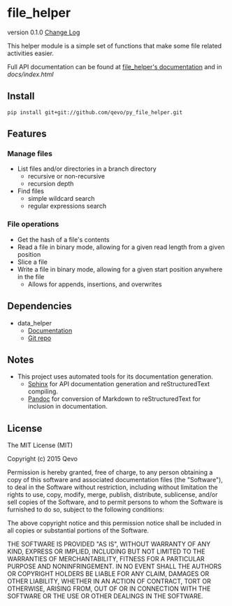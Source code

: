 # file_helper
version 0.1.0  [Change Log](CHANGELOG.md)

This helper module is a simple set of functions that make some file related activities easier.

Full API documentation can be found at [file_helper's documentation](https://py-file-helper.readthedocs.org/) and in *docs/index.html*

## Install
```
pip install git+git://github.com/qevo/py_file_helper.git
```

## Features

### Manage files
  - List files and/or directories in a branch directory
    - recursive or non-recursive
    - recursion depth
  - Find files
    - simple wildcard search
    - regular expressions search

### File operations
  - Get the hash of a file's contents
  - Read a file in binary mode, allowing for a given read length from a given position
  - Slice a file
  - Write a file in binary mode, allowing for a given start position anywhere in the file
    - Allows for appends, insertions, and overwrites

## Dependencies
  - data_helper
    - [Documentation](http://py-data-helper.readthedocs.org/)
    - [Git repo](https://github.com/qevo/py_data_helper/)


## Notes
  - This project uses automated tools for its documentation generation.
    - [Sphinx](http://sphinx-doc.org/) for API documentation generation and reStructuredText compiling.
    - [Pandoc](http://pandoc.org/) for conversion of Markdown to reStructuredText for inclusion in documentation.

## License
The MIT License (MIT)

Copyright (c) 2015 Qevo

Permission is hereby granted, free of charge, to any person obtaining a copy
of this software and associated documentation files (the "Software"), to deal
in the Software without restriction, including without limitation the rights
to use, copy, modify, merge, publish, distribute, sublicense, and/or sell
copies of the Software, and to permit persons to whom the Software is
furnished to do so, subject to the following conditions:

The above copyright notice and this permission notice shall be included in
all copies or substantial portions of the Software.

THE SOFTWARE IS PROVIDED "AS IS", WITHOUT WARRANTY OF ANY KIND, EXPRESS OR
IMPLIED, INCLUDING BUT NOT LIMITED TO THE WARRANTIES OF MERCHANTABILITY,
FITNESS FOR A PARTICULAR PURPOSE AND NONINFRINGEMENT. IN NO EVENT SHALL THE
AUTHORS OR COPYRIGHT HOLDERS BE LIABLE FOR ANY CLAIM, DAMAGES OR OTHER
LIABILITY, WHETHER IN AN ACTION OF CONTRACT, TORT OR OTHERWISE, ARISING FROM,
OUT OF OR IN CONNECTION WITH THE SOFTWARE OR THE USE OR OTHER DEALINGS IN
THE SOFTWARE.
